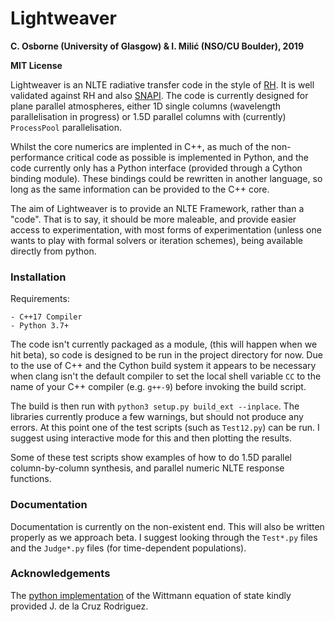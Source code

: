 # Lightweaver

**C. Osborne (University of Glasgow) & I. Milić (NSO/CU Boulder), 2019**

**MIT License**

Lightweaver is an NLTE radiative transfer code in the style of [RH](https://github.com/ITA-Solar/rh). It is well validated against RH and also [SNAPI](https://github.com/ivanzmilic/snapi). The code is currently designed for plane parallel atmospheres, either 1D single columns (wavelength parallelisation in progress) or 1.5D parallel columns with (currently) `ProcessPool` parallelisation.

Whilst the core numerics are implented in C++, as much of the non-performance critical code as possible is implemented in Python, and the code currently only has a Python interface (provided through a Cython binding module). These bindings could be rewritten in another language, so long as the same information can be provided to the C++ core.

The aim of Lightweaver is to provide an NLTE Framework, rather than a "code". That is to say, it should be more maleable, and provide easier access to experimentation, with most forms of experimentation (unless one wants to play with formal solvers or iteration schemes), being available directly from python.

### Installation

Requirements:

    - C++17 Compiler
    - Python 3.7+

The code isn't currently packaged as a module, (this will happen when we hit beta), so code is designed to be run in the project directory for now.
Due to the use of C++ and the Cython build system it appears to be necessary when clang isn't the default compiler to set the local shell variable `CC` to the name of your C++ compiler (e.g. `g++-9`) before invoking the build script.

The build is then run with `python3 setup.py build_ext --inplace`. The libraries currently produce a few warnings, but should not produce any errors.
At this point one of the test scripts (such as `Test12.py`) can be run. I suggest using interactive mode for this and then plotting the results.

Some of these test scripts show examples of how to do 1.5D parallel column-by-column synthesis, and parallel numeric NLTE response functions.

### Documentation

Documentation is currently on the non-existent end. This will also be written properly as we approach beta. I suggest looking through the `Test*.py` files and the `Judge*.py` files (for time-dependent populations).


### Acknowledgements

The [python implementation](https://github.com/jaimedelacruz/witt) of the Wittmann equation of state kindly provided J. de la Cruz Rodriguez.